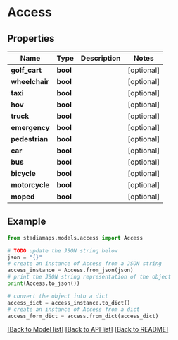 # Access


## Properties

Name | Type | Description | Notes
------------ | ------------- | ------------- | -------------
**golf_cart** | **bool** |  | [optional] 
**wheelchair** | **bool** |  | [optional] 
**taxi** | **bool** |  | [optional] 
**hov** | **bool** |  | [optional] 
**truck** | **bool** |  | [optional] 
**emergency** | **bool** |  | [optional] 
**pedestrian** | **bool** |  | [optional] 
**car** | **bool** |  | [optional] 
**bus** | **bool** |  | [optional] 
**bicycle** | **bool** |  | [optional] 
**motorcycle** | **bool** |  | [optional] 
**moped** | **bool** |  | [optional] 

## Example

```python
from stadiamaps.models.access import Access

# TODO update the JSON string below
json = "{}"
# create an instance of Access from a JSON string
access_instance = Access.from_json(json)
# print the JSON string representation of the object
print(Access.to_json())

# convert the object into a dict
access_dict = access_instance.to_dict()
# create an instance of Access from a dict
access_form_dict = access.from_dict(access_dict)
```
[[Back to Model list]](../README.md#documentation-for-models) [[Back to API list]](../README.md#documentation-for-api-endpoints) [[Back to README]](../README.md)


